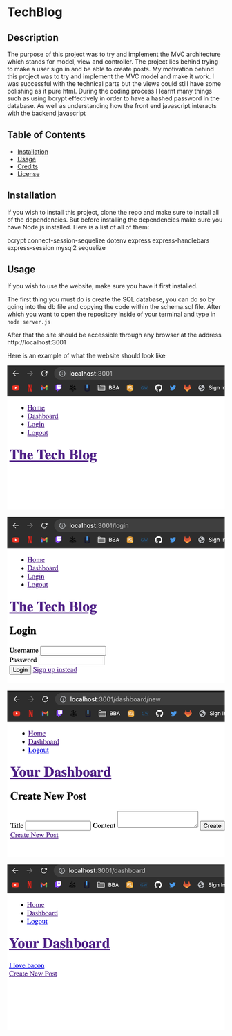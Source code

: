 # TechBlog

## Description

The purpose of this project was to try and implement the MVC architecture which stands for model, view and controller. The project lies behind trying to make a user sign in and be able to create posts. My motivation behind this project was to try and implement the MVC model and make it work. I was successful with the technical parts but the views could still have some polishing as it pure html. During the coding process I learnt many things such as using bcrypt effectively in order to have a hashed password in the database. As well as understanding how the front end javascript interacts with the backend javascript


## Table of Contents 

- [Installation](#installation)
- [Usage](#usage)
- [Credits](#credits)
- [License](#license)

## Installation

If you wish to install this project, clone the repo and make sure to install all of the dependencies. But before installing the dependencies make sure you have Node.js installed. Here is a list of all of them:


bcrypt
connect-session-sequelize
dotenv
express
express-handlebars
express-session
mysql2
sequelize
  

## Usage

If you wish to use the website, make sure you have it first installed. 

The first thing you must do is create the SQL database, you can do so by going into the db file and copying the code within the schema.sql file.
After which you want to open the repository inside of your terminal and type in `node server.js`

After that the site should be accessible through any browser at the address http://localhost:3001

Here is an example of what the website should look like

![main](./assets/main.png)

![log in](./assets/login.png)

![create post](./assets/createpost.png)

![all posts](./assets/post.png)